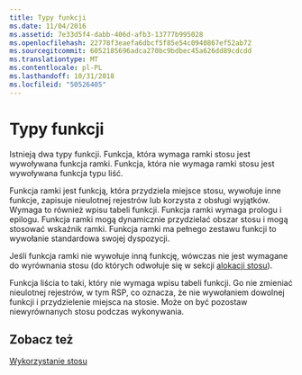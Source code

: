 ```yaml
---
title: Typy funkcji
ms.date: 11/04/2016
ms.assetid: 7e33d5f4-dabb-406d-afb3-13777b995028
ms.openlocfilehash: 22778f3eaefa6dbcf5f85e54c0940867ef52ab72
ms.sourcegitcommit: 6052185696adca270bc9bdbec45a626dd89cdcdd
ms.translationtype: MT
ms.contentlocale: pl-PL
ms.lasthandoff: 10/31/2018
ms.locfileid: "50526405"
---
```

# <a name="function-types"></a>Typy funkcji

Istnieją dwa typy funkcji. Funkcja, która wymaga ramki stosu jest wywoływana funkcja ramki. Funkcja, która nie wymaga ramki stosu jest wywoływana funkcja typu liść.

Funkcja ramki jest funkcją, która przydziela miejsce stosu, wywołuje inne funkcje, zapisuje nieulotnej rejestrów lub korzysta z obsługi wyjątków. Wymaga to również wpisu tabeli funkcji. Funkcja ramki wymaga prologu i epilogu. Funkcja ramki mogą dynamicznie przydzielać obszar stosu i mogą stosować wskaźnik ramki. Funkcja ramki ma pełnego zestawu funkcji to wywołanie standardowa swojej dyspozycji.

Jeśli funkcja ramki nie wywołuje inną funkcję, wówczas nie jest wymagane do wyrównania stosu (do których odwołuje się w sekcji [alokacji stosu](../build/stack-allocation.md)).

Funkcja liścia to taki, który nie wymaga wpisu tabeli funkcji. Go nie zmieniać nieulotnej rejestrów, w tym RSP, co oznacza, że nie wywołaniem dowolnej funkcji i przydzielenie miejsca na stosie. Może on być pozostaw niewyrównanych stosu podczas wykonywania.

## <a name="see-also"></a>Zobacz też

[Wykorzystanie stosu](../build/stack-usage.md)
